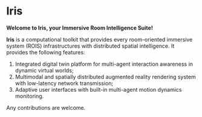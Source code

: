 # Iris

**Welcome to Iris, your Immersive Room Intelligence Suite!**

**Iris** is a computational toolkit that provides every room-oriented immersive system (ROIS) infrastructures with distributed spatial intelligence. It provides the following features:

1. Integrated digital twin platform for multi-agent interaction awareness in dynamic virtual worlds;
2. Multimodal and spatially distributed augmented reality rendering system with low-latency network transmission;
3. Adaptive user interfaces with built-in multi-agent motion dynamics monitoring.

Any contributions are welcome.
